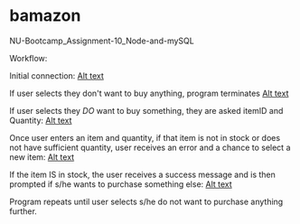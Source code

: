 # bamazon
NU-Bootcamp_Assignment-10_Node-and-mySQL

Workflow:

Initial connection:
[Alt text](https://user-images.githubusercontent.com/31355368/33866160-9f56f2ee-deba-11e7-98e1-4ea4a82adc02.png "Optional title")

If user selects they don't want to buy anything, program terminates
[Alt text](https://user-images.githubusercontent.com/31355368/33866161-9f64626c-deba-11e7-9f62-fd2d6f4cdada.png "Optional title")

If user selects they *DO* want to buy something, they are asked itemID and Quantity:
[Alt text](https://user-images.githubusercontent.com/31355368/33866162-9f71955e-deba-11e7-94ce-e896df21adcb.png "Optional title")

Once user enters an item and quantity, if that item is not in stock or does not have sufficient quantity, user receives an error and a chance to select a new item:
[Alt text](https://user-images.githubusercontent.com/31355368/33866163-9f7eac12-deba-11e7-8752-498513b9ebe1.png "Optional title")

If the item IS in stock, the user receives a success message and is then prompted if s/he wants to purchase something else:
[Alt text](https://user-images.githubusercontent.com/31355368/33866158-9f3b9fb2-deba-11e7-9fac-d8c434d21d09.png "Optional title")

Program repeats until user selects s/he do not want to purchase anything further.


